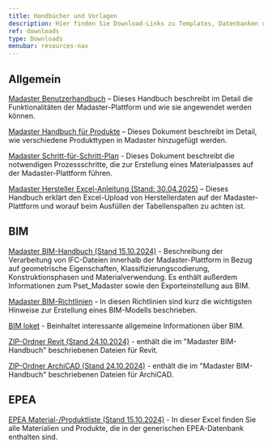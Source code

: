 ```yaml
---
title: Handbücher und Vorlagen
description: Hier finden Sie Download-Links zu Templates, Datenbanken und ausführlichen Anleitungen
ref: downloads
type: Downloads
menubar: resources-nav
---
```


## Allgemein
<a href="/files/de/Madaster - Benutzerhandbuch.pdf" target="_blank">Madaster Benutzerhandbuch</a> – Dieses Handbuch beschreibt im Detail die Funktionalitäten der Madaster-Plattform und wie sie angewendet werden können.

<a href="/files/de/Madaster - Produkte hinzufügen.pdf" target="_blank">Madaster Handbuch für Produkte</a> – Dieses Dokument beschreibt im Detail, wie verschiedene Produkttypen in Madaster hinzugefügt werden.

<a href="/files/de/Madaster - Ablaufplan Material Passport.pdf" target="_blank">Madaster Schritt-für-Schritt-Plan</a> - Dieses Dokument beschreibt die notwendigen Prozessschritte, die zur Erstellung eines Materialpasses auf der Madaster-Plattform führen.

<a href="/files/de/Madaster - Hersteller Excel Anleitung.pdf" target="_blank">Madaster Hersteller Excel-Anleitung (Stand: 30.04.2025)</a> – Dieses Handbuch erklärt den Excel-Upload von Herstellerdaten auf der Madaster-Plattform und worauf beim Ausfüllen der Tabellenspalten zu achten ist.


## BIM

<a href="/files/ch/de/Madaster BIM Guideline Schweiz.pdf" target="_blank">Madaster BIM-Handbuch (Stand 15.10.2024)</a> - Beschreibung der Verarbeitung von IFC-Dateien innerhalb der Madaster-Plattform in Bezug auf geometrische Eigenschaften, Klassifizierungscodierung, Konstruktionsphasen und Materialverwendung. Es enthält außerdem Informationen zum Pset_Madaster sowie den Exporteinstellung aus BIM.

<a href="/files/de/IFC-Richtlinien für BIM Modelle.pdf" target="_blank">Madaster BIM-Richtlinien</a> - In diesen Richtlinien sind kurz die wichtigsten Hinweise zur Erstellung eines BIM-Modells beschrieben.

<a href="/files/de/BIM basis ILS_infographicA4_German.pdf" target="_blank">BIM loket</a> - Beinhaltet interessante allgemeine Informationen über BIM.

<a href="/files/ch/de/2024_Madaster CH_Revit.zip" target="_blank">ZIP-Ordner Revit (Stand 24.10.2024)</a> - enthält die im "Madaster BIM-Handbuch" beschriebenen Dateien für Revit. 

<a href="/files/ch/de/2024_Madaster CH_Archicad.zip" target="_blank">ZIP-Ordner ArchiCAD (Stand 24.10.2024)</a> - enthält die im "Madaster BIM-Handbuch" beschriebenen Dateien für ArchiCAD. 

## EPEA

<a href="/files/ch/de/EPEA Generic - Schweiz.xlsx" target="_blank">EPEA Material-/Produktliste (Stand 15.10.2024)</a> - In dieser Excel finden Sie alle Materialien und Produkte, die in der generischen EPEA-Datenbank enthalten sind.
